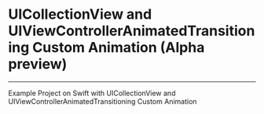 # UICollectionView and UIViewControllerAnimatedTransitioning Custom Animation (Alpha preview)

----

Example Project on Swift with UICollectionView and UIViewControllerAnimatedTransitioning Custom Animation